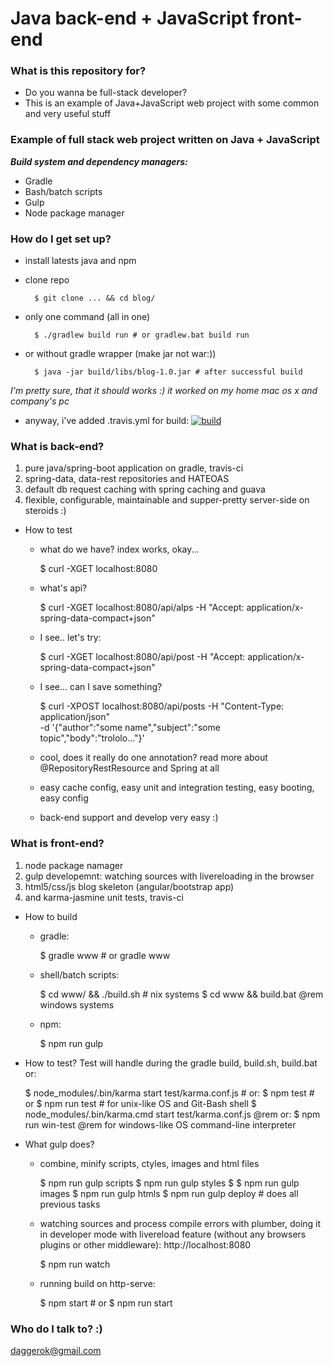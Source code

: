 # Java back-end + JavaScript front-end #

### What is this repository for? ###

* Do you wanna be full-stack developer?
* This is an example of Java+JavaScript web project with some common and very useful stuff

### Example of full stack web project written on Java + JavaScript ###

***Build system and dependency managers:***

* Gradle
* Bash/batch scripts
* Gulp
* Node package manager

### How do I get set up? ###

* install latests java and npm
* clone repo

        $ git clone ... && cd blog/
* only one command (all in one)

        $ ./gradlew build run # or gradlew.bat build run
* or without gradle wrapper (make jar not war:))

        $ java -jar build/libs/blog-1.0.jar # after successful build
*I'm pretty sure, that it should works :) it worked on my home mac os x and company's pc*

* anyway, i've added .travis.yml for build: [![build](https://api.travis-ci.org/daggerok/blog.svg?branch=master)](https://api.travis-ci.org/daggerok/blog.svg?branch=master)

### What is back-end? ###
1. pure java/spring-boot application on gradle, travis-ci
2. spring-data, data-rest repositories and HATEOAS
3. default db request caching with spring caching and guava
4. flexible, configurable, maintainable and supper-pretty server-side on steroids :)

* How to test
    - what do we have? index works, okay...

        $ curl -XGET localhost:8080
    - what's api?

        $ curl -XGET localhost:8080/api/alps -H "Accept: application/x-spring-data-compact+json"
    - I see.. let's try:

        $ curl -XGET localhost:8080/api/post -H "Accept: application/x-spring-data-compact+json"
    - I see... can I save something?

        $ curl -XPOST localhost:8080/api/posts -H "Content-Type: application/json" \
            -d '{"author":"some name","subject":"some topic","body":"trololo..."}'
    - cool, does it really do one annotation? read more about @RepositoryRestResource and Spring at all
    - easy cache config, easy unit and integration testing, easy booting, easy config
    - back-end support and develop very easy :)

### What is front-end? ###
1. node package namager
2. gulp developemnt: watching sources with livereloading in the browser
3. html5/css/js blog skeleton (angular/bootstrap app)
4. and karma-jasmine unit tests, travis-ci

* How to build
    - gradle:

        $ gradle www # or gradle www
    - shell/batch scripts:

        $ cd www/ && ./build.sh # nix systems
        $ cd www && build.bat @rem windows systems
    - npm:

        $ npm run gulp
* How to test? Test will handle during the gradle build, build.sh, build.bat or:

    $ node_modules/.bin/karma start test/karma.conf.js # or:
    $ npm test # or $ npm run test # for unix-like OS and Git-Bash shell
    $ node_modules/.bin/karma.cmd start test/karma.conf.js @rem or:
    $ npm run win-test @rem for windows-like OS command-line interpreter
* What gulp does?
    - combine, minify scripts, ctyles, images and html files

        $ npm run gulp scripts
        $ npm run gulp styles
        $ $ npm run gulp images
        $ npm run gulp htmls
        $ npm run gulp deploy # does all previous tasks
    - watching sources and process compile errors with plumber, doing it in developer mode with livereload feature (without any browsers plugins or other middleware): http://localhost:8080

        $ npm run watch
    - running build on http-serve:

        $ npm start # or $ npm run start
### Who do I talk to? :) ###

daggerok@gmail.com

